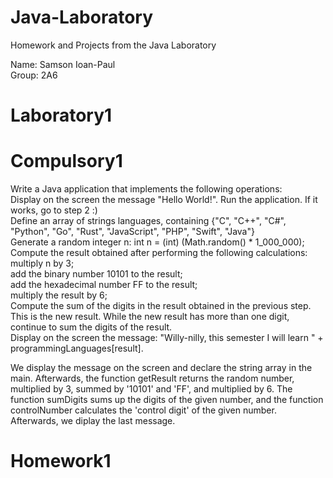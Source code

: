 # Java-Laboratory
 Homework and Projects from the Java Laboratory <br />

Name: Samson Ioan-Paul <br />
Group: 2A6 <br />

# Laboratory1

# Compulsory1
Write a Java application that implements the following operations: <br />
Display on the screen the message "Hello World!". Run the application. If it works, go to step 2 :) <br />
Define an array of strings languages, containing {"C", "C++", "C#", "Python", "Go", "Rust", "JavaScript", "PHP", "Swift", "Java"} <br />
Generate a random integer n: int n = (int) (Math.random() * 1_000_000); <br />
Compute the result obtained after performing the following calculations: <br />
  multiply n by 3; <br />
  add the binary number 10101 to the result; <br />
  add the hexadecimal number FF to the result; <br />
  multiply the result by 6; <br />
Compute the sum of the digits in the result obtained in the previous step. This is the new result. While the new result has more than one digit, continue to sum the digits of the result. <br />
Display on the screen the message: "Willy-nilly, this semester I will learn " + programmingLanguages[result]. <br />

We display the message on the screen and declare the string array in the main. Afterwards, the function getResult returns the random number, multiplied by 3, summed by '10101' and 'FF', and multiplied by 6. The function sumDigits sums up the digits of the given number, and the function controlNumber calculates the 'control digit' of the given number. Afterwards, we diplay the last message. <br />

# Homework1